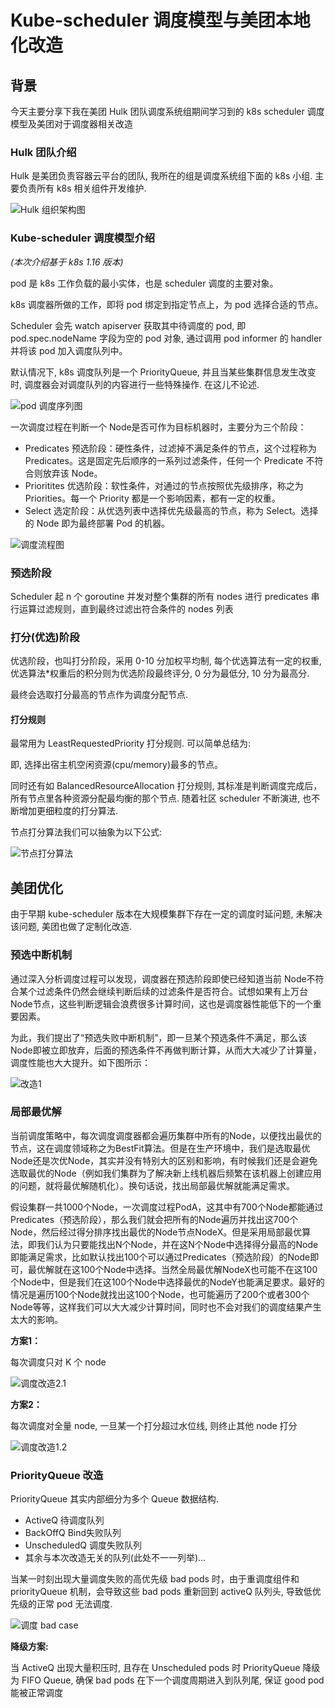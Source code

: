 # Kube-scheduler 调度模型与美团本地化改造

## 背景

今天主要分享下我在美团 Hulk 团队调度系统组期间学习到的 k8s scheduler 调度模型及美团对于调度器相关改造



### Hulk 团队介绍

Hulk 是美团负责容器云平台的团队, 我所在的组是调度系统组下面的 k8s 小组. 主要负责所有 k8s 相关组件开发维护.

![Hulk 组织架构图](https://s3.us-west-2.amazonaws.com/secure.notion-static.com/2d00a5af-0eee-4522-8995-ddf2c22ff8cb/Untitled.png?X-Amz-Algorithm=AWS4-HMAC-SHA256&X-Amz-Credential=AKIAT73L2G45O3KS52Y5%2F20211009%2Fus-west-2%2Fs3%2Faws4_request&X-Amz-Date=20211009T020410Z&X-Amz-Expires=86400&X-Amz-Signature=9eeb22d82330a778eb88931c1dda08c1f3c28d2591f49f453ef0407ea8a5ea83&X-Amz-SignedHeaders=host&response-content-disposition=filename%20%3D%22Untitled.png%22)

### Kube-scheduler 调度模型介绍

*(本次介绍基于 k8s 1.16 版本)*

pod 是 k8s 工作负载的最小实体，也是 scheduler 调度的主要对象。

k8s 调度器所做的工作，即将 pod 绑定到指定节点上，为 pod 选择合适的节点。

Scheduler 会先 watch apiserver 获取其中待调度的 pod, 即 pod.spec.nodeName 字段为空的 pod 对象, 通过调用 pod informer 的 handler 并将该 pod 加入调度队列中。

默认情况下, k8s 调度队列是一个 PriorityQueue, 并且当某些集群信息发生改变时, 调度器会对调度队列的内容进行一些特殊操作. 在这儿不论述.

![pod 调度序列图](https://s3.us-west-2.amazonaws.com/secure.notion-static.com/7c7bbabd-8d97-482e-9693-a44977b8350e/Untitled.png?X-Amz-Algorithm=AWS4-HMAC-SHA256&X-Amz-Credential=AKIAT73L2G45O3KS52Y5%2F20211009%2Fus-west-2%2Fs3%2Faws4_request&X-Amz-Date=20211009T020949Z&X-Amz-Expires=86400&X-Amz-Signature=5a5f172dc3031b9d5f841eb6bdcbc0428e72648891a947422d7196bc77969287&X-Amz-SignedHeaders=host&response-content-disposition=filename%20%3D%22Untitled.png%22)

一次调度过程在判断一个 Node是否可作为目标机器时，主要分为三个阶段：

- Predicates 预选阶段：硬性条件，过滤掉不满足条件的节点，这个过程称为 Predicates。这是固定先后顺序的一系列过滤条件，任何一个 Predicate 不符合则放弃该 Node。
- Prioritites 优选阶段：软性条件，对通过的节点按照优先级排序，称之为 Priorities。每一个 Priority 都是一个影响因素，都有一定的权重。
- Select 选定阶段：从优选列表中选择优先级最高的节点，称为 Select。选择的 Node 即为最终部署 Pod 的机器。

![调度流程图](https://p0.meituan.net/travelcube/ef026e009a90602b853af323f58af5c3266174.jpg)

### 预选阶段

Scheduler 起 n 个 goroutine 并发对整个集群的所有 nodes 进行 predicates 串行运算过滤规则，直到最终过滤出符合条件的 nodes 列表

### 打分(优选)阶段

优选阶段，也叫打分阶段，采用 0-10 分加权平均制, 每个优选算法有一定的权重, 优选算法*权重后的积分则为优选阶段最终评分, 0 分为最低分, 10 分为最高分.

最终会选取打分最高的节点作为调度分配节点.

#### 打分规则

最常用为 LeastRequestedPriority 打分规则. 可以简单总结为:

即, 选择出宿主机空闲资源(cpu/memory)最多的节点。

同时还有如 BalancedResourceAllocation 打分规则, 其标准是判断调度完成后，所有节点里各种资源分配最均衡的那个节点. 随着社区 scheduler 不断演进, 也不断增加更细粒度的打分算法.

节点打分算法我们可以抽象为以下公式:

![节点打分算法](https://static001.infoq.cn/resource/image/cc/1a/ccf8e76258ee68f4fa3085caa881111a.png)



## 美团优化

由于早期 kube-scheduler 版本在大规模集群下存在一定的调度时延问题, 未解决该问题, 美团也做了定制化改造.

### 预选中断机制

通过深入分析调度过程可以发现，调度器在预选阶段即使已经知道当前 Node不符合某个过滤条件仍然会继续判断后续的过滤条件是否符合。试想如果有上万台 Node节点，这些判断逻辑会浪费很多计算时间，这也是调度器性能低下的一个重要因素。

为此，我们提出了“预选失败中断机制”，即一旦某个预选条件不满足，那么该 Node即被立即放弃，后面的预选条件不再做判断计算，从而大大减少了计算量，调度性能也大大提升。如下图所示：

![改造1](https://p1.meituan.net/travelcube/f0fbc86f4397e6b51a6546a53669cfbc181723.jpg)

### 局部最优解

当前调度策略中，每次调度调度器都会遍历集群中所有的Node，以便找出最优的节点，这在调度领域称之为BestFit算法。但是在生产环境中，我们是选取最优Node还是次优Node，其实并没有特别大的区别和影响，有时候我们还是会避免选取最优的Node（例如我们集群为了解决新上线机器后频繁在该机器上创建应用的问题，就将最优解随机化）。换句话说，找出局部最优解就能满足需求。

假设集群一共1000个Node，一次调度过程PodA，这其中有700个Node都能通过Predicates（预选阶段），那么我们就会把所有的Node遍历并找出这700个Node，然后经过得分排序找出最优的Node节点NodeX。但是采用局部最优算法，即我们认为只要能找出N个Node，并在这N个Node中选择得分最高的Node即能满足需求，比如默认找出100个可以通过Predicates（预选阶段）的Node即可，最优解就在这100个Node中选择。当然全局最优解NodeX也可能不在这100个Node中，但是我们在这100个Node中选择最优的NodeY也能满足要求。最好的情况是遍历100个Node就找出这100个Node，也可能遍历了200个或者300个Node等等，这样我们可以大大减少计算时间，同时也不会对我们的调度结果产生太大的影响。

**方案1：**

每次调度只对 K 个 node

![调度改造2.1](https://s3.us-west-2.amazonaws.com/secure.notion-static.com/cc70e943-b5e8-470d-8d2f-e35b54dfed42/Untitled.png?X-Amz-Algorithm=AWS4-HMAC-SHA256&X-Amz-Credential=AKIAT73L2G45O3KS52Y5%2F20211009%2Fus-west-2%2Fs3%2Faws4_request&X-Amz-Date=20211009T021735Z&X-Amz-Expires=86400&X-Amz-Signature=13c77713f44a98fa842c66af74906eb857e90e8da1b0d3de41c6e1cde64e0573&X-Amz-SignedHeaders=host&response-content-disposition=filename%20%3D%22Untitled.png%22)

**方案2：**

每次调度对全量 node, 一旦某一个打分超过水位线, 则终止其他 node 打分

![调度改造1.2](https://s3.us-west-2.amazonaws.com/secure.notion-static.com/a46f7af3-bd50-402d-ad84-a0ebc6fb41a9/Untitled.png?X-Amz-Algorithm=AWS4-HMAC-SHA256&X-Amz-Credential=AKIAT73L2G45O3KS52Y5%2F20211009%2Fus-west-2%2Fs3%2Faws4_request&X-Amz-Date=20211009T021802Z&X-Amz-Expires=86400&X-Amz-Signature=96bee6946eb515e5554813590f64f34b88aaba57bbff6d4c03401b57a8b5e42f&X-Amz-SignedHeaders=host&response-content-disposition=filename%20%3D%22Untitled.png%22)

### PriorityQueue 改造

PriorityQueue 其实内部细分为多个 Queue 数据结构.

- ActiveQ 待调度队列
- BackOffQ Bind失败队列
- UnscheduledQ 调度失败队列
- 其余与本次改造无关的队列(此处不一一列举)...

当某一时刻出现大量调度失败的高优先级 bad pods 时，由于重调度组件和 priorityQueue 机制，会导致这些 bad pods 重新回到 activeQ 队列头, 导致低优先级的正常 pod 无法调度.

![调度 bad case](https://s3.us-west-2.amazonaws.com/secure.notion-static.com/620dec26-9db1-42b1-aa15-221f3923cfc0/Untitled.png?X-Amz-Algorithm=AWS4-HMAC-SHA256&X-Amz-Credential=AKIAT73L2G45O3KS52Y5%2F20211009%2Fus-west-2%2Fs3%2Faws4_request&X-Amz-Date=20211009T021859Z&X-Amz-Expires=86400&X-Amz-Signature=3a6a04d2c8be2dbd707d9db382a210ff00fc7d2ee8eb711b85b6c5f778272567&X-Amz-SignedHeaders=host&response-content-disposition=filename%20%3D%22Untitled.png%22)

**降级方案:**

当 ActiveQ 出现大量积压时, 且存在 Unscheduled pods 时 PriorityQueue 降级为 FIFO Queue, 确保 bad pods 在下一个调度周期进入到队列尾, 保证 good pod 能被正常调度



